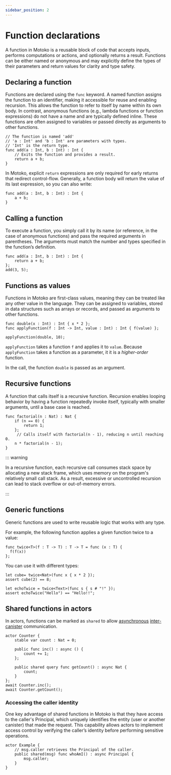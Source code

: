 ```yaml
---
sidebar_position: 2
---
```


# Function declarations

A function in Motoko is a reusable block of code that accepts inputs, performs computations or actions, and optionally returns a result. Functions can be either named or anonymous and may explicitly define the types of their parameters and return values for clarity and type safety.

## Declaring a function

Functions are declared using the `func` keyword. A named function assigns the function to an identifier, making it accessible for reuse and enabling recursion. This allows the function to refer to itself by name within its own body. In contrast, anonymous functions (e.g., lambda functions or function expressions) do not have a name and are typically defined inline. These functions are often assigned to variables or passed directly as arguments to other functions.

```motoko no-repl
// The function is named 'add'
// 'a : Int' and 'b : Int' are parameters with types.
// 'Int' is the return type.
func add(a : Int, b : Int) : Int {
    // Exits the function and provides a result.
    return a + b;
}
```

In Motoko, explicit `return` expressions are only required for early returns that redirect control-flow.
Generally, a function body will return the value of its last expression, so you can also write:

```motoko no-repl
func add(a : Int, b : Int) : Int {
    a + b;
}
```

## Calling a function

To execute a function, you simply call it by its name (or reference, in the case of anonymous functions) and pass the required arguments in parentheses. The arguments must match the number and types specified in the function’s definition.

```motoko no-repl
func add(a : Int, b : Int) : Int {
    return a + b;
};
add(3, 5);
```

## Functions as values

Functions in Motoko are first-class values, meaning they can be treated like any other value in the language. They can be assigned to variables, stored in data structures such as arrays or records, and passed as arguments to other functions.

```motoko no-repl
func double(x : Int) : Int { x * 2 };
func applyFunction(f : Int -> Int, value : Int) : Int { f(value) };

applyFunction(double, 10);
```

`applyFunction` takes a function `f` and applies it to `value`. Because `applyFunction` takes a function as a parameter, it it is a _higher-order_ function.

In the call, the function `double` is passed as an argument.

## Recursive functions

A function that calls itself is a recursive function. Recursion enables looping behavior by having a function repeatedly invoke itself, typically with smaller arguments, until a base case is reached. 

```motoko no-repl
func factorial(n : Nat) : Nat {
    if (n == 0) {
        return 1;
    };
     // Calls itself with factorial(n - 1), reducing n until reaching 0.
    n * factorial(n - 1);
}
```
::: warning

In a recursive function, each recursive call consumes stack space by allocating a new stack frame, which uses memory on the program's relatively small call stack. As a result, excessive or uncontrolled recursion can lead to stack overflow or out-of-memory errors.

:::

## Generic functions

Generic functions are used to write reusable logic that works with any type.

For example, the following function applies a given function twice to a value:

```motoko no-repl
func twice<T>(f : T -> T) : T -> T = func (x : T) {
  f(f(x))
};
```

You can use it with different types:

```motoko no-repl
let cube= twice<Nat>(func x { x * 2 });
assert cube(2) == 8;

let echoTwice = twice<Text>(func s { s # "!" });
assert echoTwice("Hello") == "Hello!!";
```

## Shared functions in actors

In actors, functions can be marked as `shared` to allow [asynchronous](https://internetcomputer.org/docs/motoko/fundamentals/actors-async#async--await) [inter-canister](https://internetcomputer.org/docs/motoko/fundamentals/messaging) communication.

```motoko no-repl
actor Counter {
    stable var count : Nat = 0;

    public func inc() : async () {
        count += 1;
    };

    public shared query func getCount() : async Nat {
        count;
    }
};
await Counter.inc();
await Counter.getCount();
```

### Accessing the caller identity

One key advantage of shared functions in Motoko is that they have access to the caller's Principal, which uniquely identifies the entity (user or another canister) that made the request. This capability allows actors to implement access control by verifying the caller’s identity before performing sensitive operations.

```motoko
actor Example {
    // msg.caller retrieves the Principal of the caller.
    public shared(msg) func whoAmI() : async Principal {
        msg.caller;
    }
}
```

